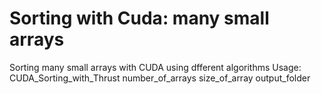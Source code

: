 # Sorting with Cuda: many small arrays
 Sorting many small arrays with CUDA using dfferent algorithms
 Usage:
 CUDA_Sorting_with_Thrust number_of_arrays size_of_array output_folder
 
